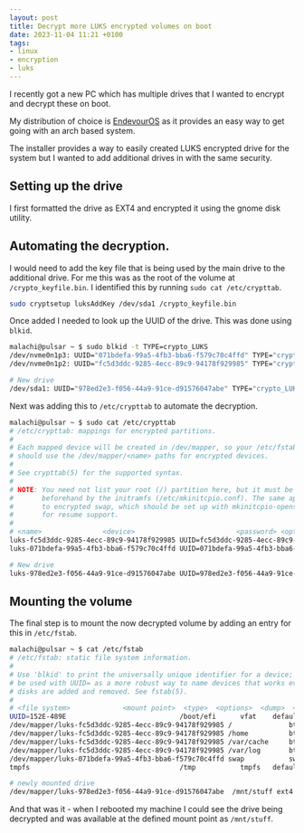 ```yaml
---
layout: post
title: Decrypt more LUKS encrypted volumes on boot
date: 2023-11-04 11:21 +0100
tags:
- linux
- encryption
- luks
---
```


I recently got a new PC which has multiple drives that I wanted to encrypt and decrypt these on boot.

My distribution of choice is [EndevourOS][0] as it provides an easy way to get going with an arch based system.

The installer provides a way to easily created LUKS encrypted drive for the system but I wanted to add additional drives in with the same security.

## Setting up the drive

I first formatted the drive as EXT4 and encrypted it using the gnome disk utility. 

## Automating the decryption.

I would need to add the key file that is being used by the main drive to the additional drive. For me this was as the root of the volume at `/crypto_keyfile.bin`. I identified this by running `sudo cat /etc/crypttab`.


```bash
sudo cryptsetup luksAddKey /dev/sda1 /crypto_keyfile.bin
```

Once added I needed to look up the UUID of the drive. This was done using `blkid`.

```bash
malachi@pulsar ~ $ sudo blkid -t TYPE=crypto_LUKS
/dev/nvme0n1p3: UUID="071bdefa-99a5-4fb3-bba6-f579c70c4ffd" TYPE="crypto_LUKS" PARTUUID="f32c0419-7a66-4d1a-a2ed-118041af01ee"
/dev/nvme0n1p2: UUID="fc5d3ddc-9285-4ecc-89c9-94178f929985" TYPE="crypto_LUKS" PARTLABEL="endeavouros" PARTUUID="4b831e27-8df0-427c-bf3d-2bf59879d638"

# New drive
/dev/sda1: UUID="978ed2e3-f056-44a9-91ce-d91576047abe" TYPE="crypto_LUKS" PARTLABEL="Basic data partition" PARTUUID="b87a3f60-abbd-480a-a65d-294d089bf2c5"
```

Next was adding this to `/etc/crypttab` to automate the decryption.

```bash
malachi@pulsar ~ $ sudo cat /etc/crypttab 
# /etc/crypttab: mappings for encrypted partitions.
#
# Each mapped device will be created in /dev/mapper, so your /etc/fstab
# should use the /dev/mapper/<name> paths for encrypted devices.
#
# See crypttab(5) for the supported syntax.
#
# NOTE: You need not list your root (/) partition here, but it must be set up
#       beforehand by the initramfs (/etc/mkinitcpio.conf). The same applies
#       to encrypted swap, which should be set up with mkinitcpio-openswap
#       for resume support.
#
# <name>               <device>                         <password> <options>
luks-fc5d3ddc-9285-4ecc-89c9-94178f929985 UUID=fc5d3ddc-9285-4ecc-89c9-94178f929985     /crypto_keyfile.bin luks
luks-071bdefa-99a5-4fb3-bba6-f579c70c4ffd UUID=071bdefa-99a5-4fb3-bba6-f579c70c4ffd     /crypto_keyfile.bin luks

# New drive
luks-978ed2e3-f056-44a9-91ce-d91576047abe UUID=978ed2e3-f056-44a9-91ce-d91576047abe     /crypto_keyfile.bin luks
```

## Mounting the volume

The final step is to mount the now decrypted volume by adding an entry for this in `/etc/fstab`.


```bash
malachi@pulsar ~ $ cat /etc/fstab 
# /etc/fstab: static file system information.
#
# Use 'blkid' to print the universally unique identifier for a device; this may
# be used with UUID= as a more robust way to name devices that works even if
# disks are added and removed. See fstab(5).
#
# <file system>             <mount point>  <type>  <options>  <dump>  <pass>
UUID=152E-489E                            /boot/efi      vfat    defaults,noatime 0 2
/dev/mapper/luks-fc5d3ddc-9285-4ecc-89c9-94178f929985 /              btrfs   subvol=/@,defaults,noatime,compress=zstd 0 0
/dev/mapper/luks-fc5d3ddc-9285-4ecc-89c9-94178f929985 /home          btrfs   subvol=/@home,defaults,noatime,compress=zstd 0 0
/dev/mapper/luks-fc5d3ddc-9285-4ecc-89c9-94178f929985 /var/cache     btrfs   subvol=/@cache,defaults,noatime,compress=zstd 0 0
/dev/mapper/luks-fc5d3ddc-9285-4ecc-89c9-94178f929985 /var/log       btrfs   subvol=/@log,defaults,noatime,compress=zstd 0 0
/dev/mapper/luks-071bdefa-99a5-4fb3-bba6-f579c70c4ffd swap           swap    defaults   0 0
tmpfs                                     /tmp           tmpfs   defaults,noatime,mode=1777 0 0

# newly mounted drive
/dev/mapper/luks-978ed2e3-f056-44a9-91ce-d91576047abe  /mnt/stuff ext4    rw,relatime   0    2
```

And that was it - when I rebooted my machine I could see the drive being decrypted and was available at the defined mount point as `/mnt/stuff`.


[0]: https://endeavouros.com/
